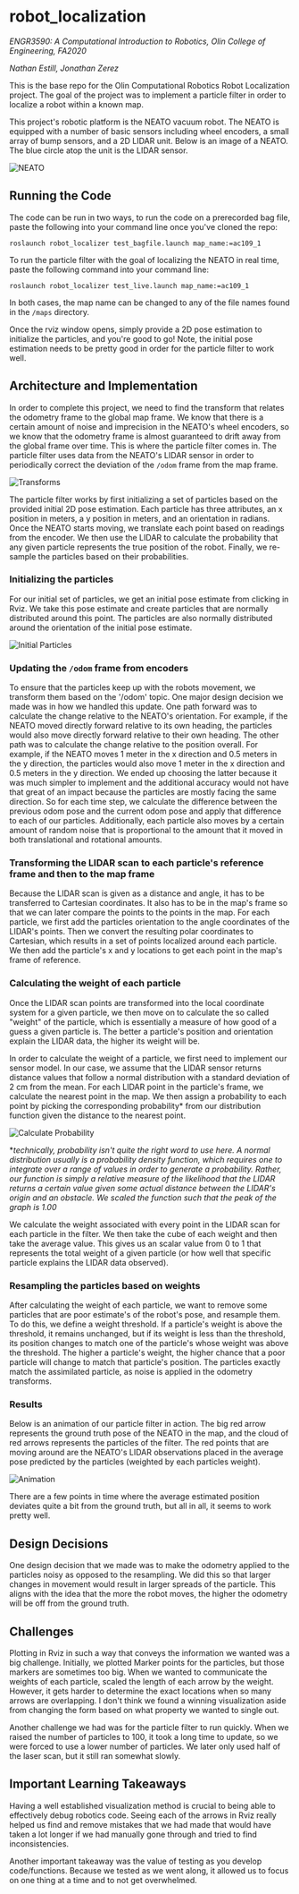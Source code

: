 # robot_localization
*ENGR3590: A Computational Introduction to Robotics, Olin College of Engineering, FA2020*

*Nathan Estill, Jonathan Zerez*

This is the base repo for the Olin Computational Robotics Robot Localization project. The goal of the project was to implement a particle filter in order to localize a robot within a known map.

This project's robotic platform is the NEATO vacuum robot. The NEATO is equipped with a number of basic sensors including wheel encoders, a small array of bump sensors, and a 2D LIDAR unit. Below is an image of a NEATO. The blue circle atop the unit is the LIDAR sensor.

![NEATO](./assets/neato.jpg)

## Running the Code
The code can be run in two ways, to run the code on a prerecorded bag file, paste the following into your command line once you've cloned the repo:

`roslaunch robot_localizer test_bagfile.launch map_name:=ac109_1`

To run the particle filter with the goal of localizing the NEATO in real time, paste the following command into your command line:

`roslaunch robot_localizer test_live.launch map_name:=ac109_1`

In both cases, the map name can be changed to any of the file names found in the `/maps` directory.

Once the rviz window opens, simply provide a 2D pose estimation to initialize the particles, and you're good to go! Note, the initial pose estimation needs to be pretty good in order for the particle filter to work well.

## Architecture and Implementation
In order to complete this project, we need to find the transform that relates the odometry frame to the global map frame. We know that there is a certain amount of noise and imprecision in the NEATO's wheel encoders, so we know that the odometry frame is almost guaranteed to drift away from the global frame over time. This is where the particle filter comes in. The particle filter uses data from the NEATO's LIDAR sensor in order to periodically correct the deviation of the `/odom` frame from the map frame.

![Transforms](./assets/transform_diagram.png)

The particle filter works by first initializing a set of particles based on the provided initial 2D pose estimation. Each particle has three attributes, an x position in meters, a y position in meters, and an orientation in radians. Once the NEATO starts moving, we translate each point based on readings from the encoder. We then use the LIDAR to calculate the probability that any given particle represents the true position of the robot. Finally, we re-sample the particles based on their probabilities.


### Initializing the particles
For our initial set of particles, we get an initial pose estimate from clicking in Rviz. We take this pose estimate and create particles that are normally distributed around this point. The particles are also normally distributed around the orientation of the initial pose estimate.

![Initial Particles](./assets/InitialParticles.png)

### Updating the `/odom` frame from encoders
To ensure that the particles keep up with the robots movement, we transform them based on the '/odom' topic. One major design decision we made was in how we handled this update. One path forward was to calculate the change relative to the NEATO's orientation. For example, if the NEATO moved directly forward relative to its own heading, the particles would also move directly forward relative to their own heading. The other path was to calculate the change relative to the position overall. For example, if the NEATO moves 1 meter in the x direction and 0.5 meters in the y direction, the particles would also move 1 meter in the x direction and 0.5 meters in the y direction. We ended up choosing the latter because it was much simpler to implement and the additional accuracy would not have that great of an impact because the particles are mostly facing the same direction. So for each time step, we calculate the difference between the previous odom pose and the current odom pose and apply that difference to each of our particles. Additionally, each particle also moves by a certain amount of random noise that is proportional to the amount that it moved in both translational and rotational amounts.

### Transforming the LIDAR scan to each particle's reference frame and then to the map frame
Because the LIDAR scan is given as a distance and angle, it has to be transferred to Cartesian coordinates. It also has to be in the map's frame so that we can later compare the points to the points in the map. For each particle, we first add the particles orientation to the angle coordinates of the LIDAR's points. Then we convert the resulting polar coordinates to Cartesian, which results in a set of points localized around each particle. We then add the particle's x and y locations to get each point in the map's frame of reference.

### Calculating the weight of each particle
Once the LIDAR scan points are transformed into the local coordinate system for a given particle, we then move on to calculate the so called "weight" of the particle, which is essentially a measure of how good of a guess a given particle is. The better a particle's position and orientation explain the LIDAR data, the higher its weight will be.

In order to calculate the weight of a particle, we first need to implement our sensor model. In our case, we assume that the LIDAR sensor returns distance values that follow a normal distribution with a standard deviation of 2 cm from the mean. For each LIDAR point in the particle's frame, we calculate the nearest point in the map. We then assign a probability to each point by picking the corresponding probability* from our distribution function given the distance to the nearest point.

![Calculate Probability](./assets/calc_weight.png)

\**technically, probability isn't quite the right word to use here. A normal distribution usually is a probability density function, which requires one to integrate over a range of values in order to generate a probability. Rather, our function is simply a relative measure of the likelihood that the LIDAR returns a certain value given some actual distance between the LIDAR's origin and an obstacle. We scaled the function such that the peak of the graph is 1.00*

We calculate the weight associated with every point in the LIDAR scan for each particle in the filter. We then take the cube of each weight and then take the average value. This gives us an scalar value from 0 to 1 that represents the total weight of a given particle (or how well that specific particle explains the LIDAR data observed).


### Resampling the particles based on weights
After calculating the weight of each particle, we want to remove some particles that are poor estimate's of the robot's pose, and resample them. To do this, we define a weight threshold. If a particle's weight is above the threshold, it remains unchanged, but if its weight is less than the threshold, its position changes to match one of the particle's whose weight was above the threshold. The higher a particle's weight, the higher chance that a poor particle will change to match that particle's position. The particles exactly match the assimilated particle, as noise is applied in the odometry transforms.

### Results
Below is an animation of our particle filter in action. The big red arrow represents the ground truth pose of the NEATO in the map, and the cloud of red arrows represents the particles of the filter. The red points that are moving around are the NEATO's LIDAR observations placed in the average pose predicted by the particles (weighted by each particles weight).

![Animation](./assets/results.gif)

There are a few points in time where the average estimated position deviates quite a bit from the ground truth, but all in all, it seems to work pretty well. 

## Design Decisions
One design decision that we made was to make the odometry applied to the particles noisy as opposed to the resampling. We did this so that larger changes in movement would result in larger spreads of the particle. This aligns with the idea that the more the robot moves, the higher the odometry will be off from the ground truth.

## Challenges
Plotting in Rviz in such a way that conveys the information we wanted was a big challenge. Initially, we plotted Marker points for the particles, but those markers are sometimes too big. When we wanted to communicate the weights of each particle, scaled the length of each arrow by the weight. However, it gets harder to determine the exact locations when so many arrows are overlapping. I don't think we found a winning visualization aside from changing the form based on what property we wanted to single out.

Another challenge we had was for the particle filter to run quickly. When we raised the number of particles to 100, it took a long time to update, so we were forced to use a lower number of particles. We later only used half of the laser scan, but it still ran somewhat slowly.

## Important Learning Takeaways

Having a well established visualization method is crucial to being able to effectively debug robotics code. Seeing each of the arrows in Rviz really helped us find and remove mistakes that we had made that would have taken a lot longer if we had manually gone through and tried to find inconsistencies.

Another important takeaway was the value of testing as you develop code/functions. Because we tested as we went along, it allowed us to focus on one thing at a time and to not get overwhelmed.
